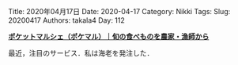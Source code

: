 ﻿Title: 2020年04月17日
Date: 2020-04-17
Category: Nikki
Tags: 
Slug: 20200417
Authors: takala4
Day: 112



**[ポケットマルシェ（ポケマル）｜旬の食べものを農家・漁師から](https://poke-m.com/)**


最近，注目のサービス．私は海老を発注した．